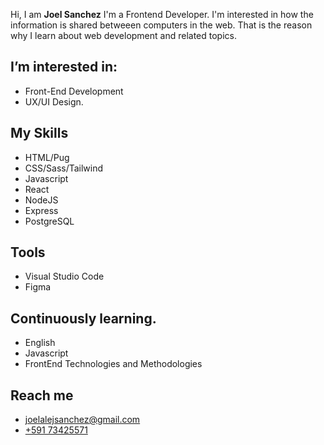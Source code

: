 Hi, I am **Joel Sanchez**
I'm a Frontend Developer. I'm interested in how the information is shared betweeen computers in the web.
That is the reason why I learn about web development and related topics.

## I’m interested in:
  - Front-End Development
  - UX/UI Design.

## My Skills
  - HTML/Pug
  - CSS/Sass/Tailwind
  - Javascript
  - React
  - NodeJS
  - Express
  - PostgreSQL

## Tools
  - Visual Studio Code
  - Figma
  
## Continuously learning.
  - English
  - Javascript
  - FrontEnd Technologies and Methodologies
  
## Reach me 
  - <a href="mailto:joelalejsanchez@gmail.com">joelalejsanchez@gmail.com</a>
  - <a href="tel:+59173425571">+591 73425571</a>
